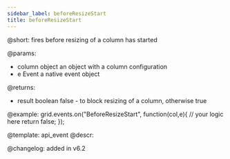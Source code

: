 ```yaml
---
sidebar_label: beforeResizeStart
title: beforeResizeStart
---          
```


@short: fires before resizing of a column has started

@params:
- column		object		an object with a column configuration
- e				Event		a native event object


@returns:
- result		boolean		false - to block resizing of a column, otherwise true

@example:
grid.events.on("BeforeResizeStart", function(col,e){
	// your logic here
    return false;
});


@template: api_event
@descr:

@changelog:
added in v6.2

